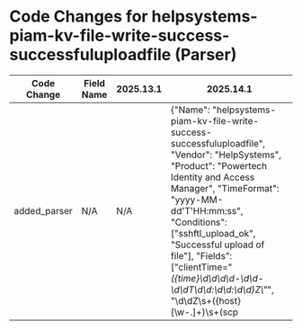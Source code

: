 # Code Changes for helpsystems-piam-kv-file-write-success-successfuluploadfile (Parser)

| Code Change | Field Name | 2025.13.1 | 2025.14.1 |
|-------------|------------|-----------|------------|
| added_parser | N/A | N/A | {"Name": "helpsystems-piam-kv-file-write-success-successfuluploadfile", "Vendor": "HelpSystems", "Product": "Powertech Identity and Access Manager", "TimeFormat": "yyyy-MM-dd'T'HH:mm:ss", "Conditions": ["sshftl_upload_ok", "Successful upload of file"], "Fields": ["clientTime=\"*({time}\d\d\d\d-\d\d-\d\dT\d\d:\d\d:\d\d)Z\\"*", "\d\dZ\s+({host}[\w\-.]+)\s+(scp|sftp) - sshftl_upload_ok", "user=\"*({user}[\w\.\-\!\#\^\~]{1,40}\$?)\"", "Successful upload of file ({file_path}.+?) from ", "Successful upload of file (?:({src_file_dir}(\/[^\/]+)*\/))?({file_name}[^\/.]+\.?({file_ext}[^\/]*)) from ", "fromhost=\"*({src_ip}((([0-9a-fA-F.]{0,4}):{1,2}){1,7}([0-9a-fA-F]){0,4})|(((25[0-5]|(2[0-4]|1\d|[0-9]|)\d)\.?\b){4}))(:({src_port}\d+))?\"", "({event_code}sshftl_upload_ok)"], "DupFields": ["host->dest_host", "file_name->src_file_name"], "ParserVersion": "v1.0.0"} |